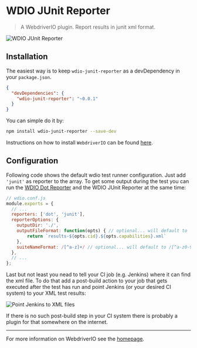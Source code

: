 WDIO JUnit Reporter
===================

> A WebdriverIO plugin. Report results in junit xml format.

![WDIO JUnit Reporter](http://webdriver.io/images/jenkins-final.png "Dot Reporter")

## Installation

The easiest way is to keep `wdio-junit-reporter` as a devDependency in your `package.json`.

```json
{
  "devDependencies": {
    "wdio-junit-reporter": "~0.0.1"
  }
}
```

You can simple do it by:

```bash
npm install wdio-junit-reporter --save-dev
```

Instructions on how to install `WebdriverIO` can be found [here](http://webdriver.io/guide/getstarted/install.html).

## Configuration

Following code shows the default wdio test runner configuration. Just add `'junit'` as reporter
to the array. To get some output during the test you can run the [WDIO Dot Reporter](https://github.com/webdriverio/wdio-dot-reporter) and the WDIO JUnit Reporter at the same time:

```js
// wdio.conf.js
module.exports = {
  // ...
  reporters: ['dot', 'junit'],
  reporterOptions: {
    outputDir: './',
    outputFileFormat: function(opts) { // optional... will default to 'WDIO.xunit${capabilities.sanitizedCapabilities}.${cid}.xml'
        return `results-${opts.cid}.${opts.capabilities}.xml`
    },
    suiteNameFormat: /[^a-z]+/ // optional... will default to /[^a-z0-9]+/
  },
  // ...
};
```

Last but not least you nead to tell your CI job (e.g. Jenkins) where it can find the xml file. To do that add a post-build action to your job that gets executed after the test has run and point Jenkins (or your desired CI system) to your XML test results:

![Point Jenkins to XML files](http://webdriver.io/images/jenkins-postjob.png "Point Jenkins to XML files")

If there is no such post-build step in your CI system there is probably a plugin for that somewhere on the internet.

----

For more information on WebdriverIO see the [homepage](http://webdriver.io).

